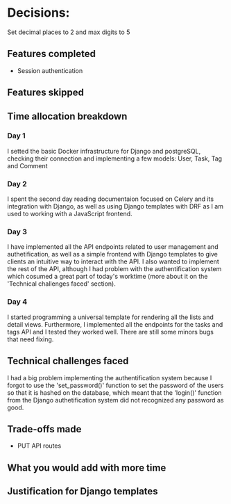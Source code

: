 # Decisions:
Set decimal places to 2 and max digits to 5
## Features completed

- Session authentication

## Features skipped

## Time allocation breakdown

### Day 1
I setted the basic Docker infrastructure for Django and postgreSQL, checking their connection and implementing a few models: User, Task, Tag and Comment

### Day 2
I spent the second day reading documentaion focused on Celery and its integration with Django, as well as using Django templates with DRF as I am used to working with a JavaScript frontend.

### Day 3
I have implemented all the API endpoints related to user management and authetification, as well as a simple frontend with Django templates to give clients an intuitive way to interact with the API. I also wanted to implement the rest of the API, although I had problem with the authentification system which cosumed a great part of today's worktime (more about it on the 'Technical challenges faced' section).

### Day 4
I started programming a universal template for rendering all the lists and detail views. Furthermore, I implemented all the endpoints for the tasks and tags API and I tested they worked well. There are still some minors bugs that need fixing.

## Technical challenges faced
I had a big problem implementing the authentification system because I forgot to use the 'set_password()' function to set the password of the users so that it is hashed on the database, which meant that the 'login()' function from the Django authetification system did not recognized any password as good.

## Trade-offs made

- PUT API routes

## What you would add with more time

## Justification for Django templates